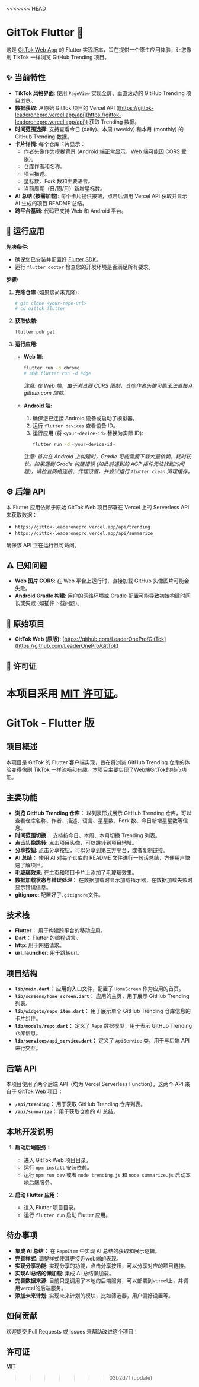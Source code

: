 <<<<<<< HEAD
# GitTok Flutter 📱

这是 [GitTok Web App](https://github.com/LeaderOnePro/GitTok) 的 Flutter 实现版本，旨在提供一个原生应用体验，让您像刷 TikTok 一样浏览 GitHub Trending 项目。

## ✨ 当前特性

*   **TikTok 风格界面**: 使用 `PageView` 实现全屏、垂直滚动的 GitHub Trending 项目浏览。
*   **数据获取**: 从原始 GitTok 项目的 Vercel API ([https://gittok-leaderonepro.vercel.app/api](https://gittok-leaderonepro.vercel.app/api)) 获取 Trending 数据。
*   **时间范围选择**: 支持查看今日 (daily)、本周 (weekly) 和本月 (monthly) 的 GitHub Trending 数据。
*   **卡片详情**: 每个仓库卡片显示：
    *   作者头像作为模糊背景 (Android 端正常显示，Web 端可能因 CORS 受限)。
    *   仓库作者和名称。
    *   项目描述。
    *   星标数、Fork 数和主要语言。
    *   当前周期（日/周/月）新增星标数。
*   **AI 总结 (按需加载)**: 每个卡片提供按钮，点击后调用 Vercel API 获取并显示 AI 生成的项目 README 总结。
*   **跨平台基础**: 代码已支持 Web 和 Android 平台。

## 🚀 运行应用

**先决条件:**

*   确保您已安装并配置好 [Flutter SDK](https://docs.flutter.dev/get-started/install)。
*   运行 `flutter doctor` 检查您的开发环境是否满足所有要求。

**步骤:**

1.  **克隆仓库** (如果您尚未克隆):
    ```bash
    # git clone <your-repo-url>
    # cd gittok_flutter
    ```
2.  **获取依赖**:
    ```bash
    flutter pub get
    ```
3.  **运行应用**:

    *   **Web 端:**
        ```bash
        flutter run -d chrome
        # 或者 flutter run -d edge
        ```
        *注意: 在 Web 端，由于浏览器 CORS 限制，仓库作者头像可能无法直接从 github.com 加载。*

    *   **Android 端:**
        1.  确保您已连接 Android 设备或启动了模拟器。
        2.  运行 `flutter devices` 查看设备 ID。
        3.  运行应用 (将 `<your-device-id>` 替换为实际 ID):
            ```bash
            flutter run -d <your-device-id>
            ```
        *注意: 首次在 Android 上构建时，Gradle 可能需要下载大量依赖，耗时较长。如果遇到 Gradle 构建错误 (如此前遇到的 AGP 插件无法找到的问题)，请检查网络连接、代理设置，并尝试运行 `flutter clean` 清理缓存。*

## ⚙️ 后端 API

本 Flutter 应用依赖于原始 GitTok Web 项目部署在 Vercel 上的 Serverless API 来获取数据：
*   `https://gittok-leaderonepro.vercel.app/api/trending`
*   `https://gittok-leaderonepro.vercel.app/api/summarize`

确保该 API 正在运行且可访问。

## ⚠️ 已知问题

*   **Web 图片 CORS**: 在 Web 平台上运行时，直接加载 GitHub 头像图片可能会失败。
*   **Android Gradle 构建**: 用户的网络环境或 Gradle 配置可能导致初始构建时间长或失败 (如插件下载问题)。

## 🔗 原始项目

*   **GitTok Web (原版)**: [https://github.com/LeaderOnePro/GitTok](https://github.com/LeaderOnePro/GitTok)

## 📄 许可证

本项目采用 [MIT 许可证](LICENSE)。
=======
# GitTok - Flutter 版

## 项目概述

本项目是 GitTok 的 Flutter 客户端实现，旨在将浏览 GitHub Trending 仓库的体验变得像刷 TikTok 一样流畅和有趣。本项目主要实现了Web端GitTok的核心功能。

## 主要功能

*   **浏览 GitHub Trending 仓库：** 以列表形式展示 GitHub Trending 仓库，可以查看仓库名称、作者、描述、语言、星星数、Fork 数、今日新增星星数等信息。
*   **时间范围切换：** 支持按今日、本周、本月切换 Trending 列表。
* **点击头像跳转**: 点击项目头像，可以跳转到项目地址。
* **分享按钮**: 点击分享按钮，可以分享到第三方平台，或者复制链接。
*   **AI 总结：** 使用 AI 对每个仓库的 README 文件进行一句话总结，方便用户快速了解项目。
* **毛玻璃效果**: 在主页和项目卡片上添加了毛玻璃效果。
*   **数据加载状态与错误处理：** 在数据加载时显示加载指示器，在数据加载失败时显示错误信息。
* **gitignore**:  配置好了`.gitignore`文件。

## 技术栈

*   **Flutter：** 用于构建跨平台的移动应用。
*   **Dart：** Flutter 的编程语言。
* **http**: 用于网络请求。
* **url_launcher**: 用于跳转url。

## 项目结构

*   **`lib/main.dart`：** 应用的入口文件，配置了 `HomeScreen` 作为应用的首页。
*   **`lib/screens/home_screen.dart`：** 应用的主页，用于展示 GitHub Trending 列表。
*   **`lib/widgets/repo_item.dart`：** 用于展示单个 GitHub Trending 仓库信息的卡片组件。
*   **`lib/models/repo.dart`：** 定义了 `Repo` 数据模型，用于表示 GitHub Trending 仓库信息。
*   **`lib/services/api_service.dart`：** 定义了 `ApiService` 类，用于与后端 API 进行交互。

## 后端 API

本项目使用了两个后端 API（均为 Vercel Serverless Function），这两个 API 来自于 GitTok Web 项目：

*   **`/api/trending`：** 用于获取 GitHub Trending 仓库列表。
*   **`/api/summarize`：** 用于获取仓库的 AI 总结。

## 本地开发说明

1.  **启动后端服务：**
    *   进入 GitTok Web 项目目录。
    *   运行 `npm install` 安装依赖。
    *  运行 `npm run dev` 或者 `node trending.js` 和 `node summarize.js` 启动本地后端服务。

2.  **启动 Flutter 应用：**
    *   进入 Flutter 项目目录。
    *   运行 `flutter run` 启动 Flutter 应用。

## 待办事项

*   **集成 AI 总结：** 在 `RepoItem` 中实现 AI 总结的获取和展示逻辑。
* **完善样式**: 调整样式使其更接近web端的表现。
* **实现分享功能**: 实现分享的功能，点击分享按钮，可以分享对应的项目链接。
* **实现AI总结的懒加载**: 集成 AI 总结懒加载。
* **完善数据来源**: 目前只是调用了本地的后端服务，可以部署到vercel上，并调用vercel的后端服务。
* **添加未来计划**: 实现未来计划的模块，比如筛选器，用户偏好设置等。

## 如何贡献

欢迎提交 Pull Requests 或 Issues 来帮助改进这个项目！

## 许可证

[MIT](LICENSE)
>>>>>>> 03b2d7f (update)
